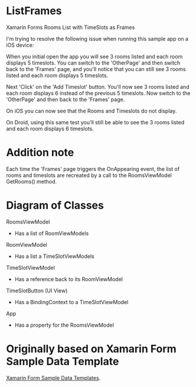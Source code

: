 # ListFrames
Xamarin Forms Rooms List with TimeSlots as Frames

I'm trying to resolve the following issue when running this sample app on a iOS device:

When you initial open the app you will see 3 rooms listed and each room displays 5 timeslots. You can switch to the 'OtherPage' and then switch back to the 'Frames' page, and you'll notice that you can still see 3 rooms listed and each room displays 5 timeslots.

Next 'Click' on the 'Add Timeslot' button. You'll now see 3 rooms listed and each room displays 6 instead of the previous 5 timeslots. Now switch to the 'OtherPage' and then back to the 'Frames' page.

On iOS you can now see that the Rooms and Timeslots do not display. 

On Droid, using this same test you'll still be able to see the 3 rooms listed and each room displays 6 timeslots.

Addition note
==============

Each time the 'Frames' page triggers the OnAppearing event, the list of rooms and timeslots are recreated by a call to the RoomsViewModel GetRooms() method.

Diagram of Classes
===================

RoomsViewModel
- Has a list of RoomViewModels

RoomViewModel 
- Has a list a TimeSlotViewModels

TimeSlotViewModel 
- Has a reference back to its RoomViewModel

TimeSlotButton (UI View)
- Has a BindingContext to a TimeSlotViewModel

App
- Has a property for the RoomsViewModel

Originally based on Xamarin Form Sample Data Template 
========================================================

[Xamarin Form Sample Data Templates](http://github.com/xamarin/xamarin-forms-samples/tree/master/Templates/DataTemplates).



